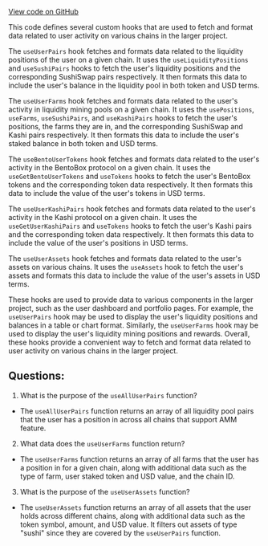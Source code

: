 [View code on GitHub](zoo-labs/zoo/blob/master/core/src/features/analytics/Portfolio/hooks.ts)

This code defines several custom hooks that are used to fetch and format data related to user activity on various chains in the larger project. 

The `useUserPairs` hook fetches and formats data related to the liquidity positions of the user on a given chain. It uses the `useLiquidityPositions` and `useSushiPairs` hooks to fetch the user's liquidity positions and the corresponding SushiSwap pairs respectively. It then formats this data to include the user's balance in the liquidity pool in both token and USD terms. 

The `useUserFarms` hook fetches and formats data related to the user's activity in liquidity mining pools on a given chain. It uses the `usePositions`, `useFarms`, `useSushiPairs`, and `useKashiPairs` hooks to fetch the user's positions, the farms they are in, and the corresponding SushiSwap and Kashi pairs respectively. It then formats this data to include the user's staked balance in both token and USD terms. 

The `useBentoUserTokens` hook fetches and formats data related to the user's activity in the BentoBox protocol on a given chain. It uses the `useGetBentoUserTokens` and `useTokens` hooks to fetch the user's BentoBox tokens and the corresponding token data respectively. It then formats this data to include the value of the user's tokens in USD terms. 

The `useUserKashiPairs` hook fetches and formats data related to the user's activity in the Kashi protocol on a given chain. It uses the `useGetUserKashiPairs` and `useTokens` hooks to fetch the user's Kashi pairs and the corresponding token data respectively. It then formats this data to include the value of the user's positions in USD terms. 

The `useUserAssets` hook fetches and formats data related to the user's assets on various chains. It uses the `useAssets` hook to fetch the user's assets and formats this data to include the value of the user's assets in USD terms. 

These hooks are used to provide data to various components in the larger project, such as the user dashboard and portfolio pages. For example, the `useUserPairs` hook may be used to display the user's liquidity positions and balances in a table or chart format. Similarly, the `useUserFarms` hook may be used to display the user's liquidity mining positions and rewards. Overall, these hooks provide a convenient way to fetch and format data related to user activity on various chains in the larger project.
## Questions: 
 1. What is the purpose of the `useAllUserPairs` function?
- The `useAllUserPairs` function returns an array of all liquidity pool pairs that the user has a position in across all chains that support AMM feature.

2. What data does the `useUserFarms` function return?
- The `useUserFarms` function returns an array of all farms that the user has a position in for a given chain, along with additional data such as the type of farm, user staked token and USD value, and the chain ID.

3. What is the purpose of the `useUserAssets` function?
- The `useUserAssets` function returns an array of all assets that the user holds across different chains, along with additional data such as the token symbol, amount, and USD value. It filters out assets of type "sushi" since they are covered by the `useUserPairs` function.